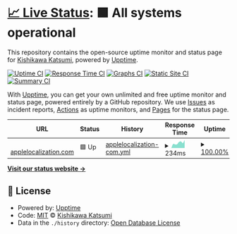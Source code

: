 # [📈 Live Status](https://status.applelocalization.com): <!--live status--> **🟩 All systems operational**

This repository contains the open-source uptime monitor and status page for [Kishikawa Katsumi](https://kishikawakatsumi.com), powered by [Upptime](https://github.com/upptime/upptime).

[![Uptime CI](https://github.com/kishikawakatsumi/status.applelocalization.com/workflows/Uptime%20CI/badge.svg)](https://github.com/kishikawakatsumi/status.applelocalization.com/actions?query=workflow%3A%22Uptime+CI%22)
[![Response Time CI](https://github.com/kishikawakatsumi/status.applelocalization.com/workflows/Response%20Time%20CI/badge.svg)](https://github.com/kishikawakatsumi/status.applelocalization.com/actions?query=workflow%3A%22Response+Time+CI%22)
[![Graphs CI](https://github.com/kishikawakatsumi/status.applelocalization.com/workflows/Graphs%20CI/badge.svg)](https://github.com/kishikawakatsumi/status.applelocalization.com/actions?query=workflow%3A%22Graphs+CI%22)
[![Static Site CI](https://github.com/kishikawakatsumi/status.applelocalization.com/workflows/Static%20Site%20CI/badge.svg)](https://github.com/kishikawakatsumi/status.applelocalization.com/actions?query=workflow%3A%22Static+Site+CI%22)
[![Summary CI](https://github.com/kishikawakatsumi/status.applelocalization.com/workflows/Summary%20CI/badge.svg)](https://github.com/kishikawakatsumi/status.applelocalization.com/actions?query=workflow%3A%22Summary+CI%22)

With [Upptime](https://upptime.js.org), you can get your own unlimited and free uptime monitor and status page, powered entirely by a GitHub repository. We use [Issues](https://github.com/kishikawakatsumi/status.applelocalization.com/issues) as incident reports, [Actions](https://github.com/kishikawakatsumi/status.applelocalization.com/actions) as uptime monitors, and [Pages](https://status.applelocalization.com) for the status page.

<!--start: status pages-->
<!-- This summary is generated by Upptime (https://github.com/upptime/upptime) -->
<!-- Do not edit this manually, your changes will be overwritten -->
<!-- prettier-ignore -->
| URL | Status | History | Response Time | Uptime |
| --- | ------ | ------- | ------------- | ------ |
| <img alt="" src="https://icons.duckduckgo.com/ip3/applelocalization.com.ico" height="13"> [applelocalization.com](https://applelocalization.com/healthz) | 🟩 Up | [applelocalization-com.yml](https://github.com/kishikawakatsumi/status.applelocalization.com/commits/HEAD/history/applelocalization-com.yml) | <details><summary><img alt="Response time graph" src="./graphs/applelocalization-com/response-time-week.png" height="20"> 234ms</summary><br><a href="https://status.applelocalization.com/history/applelocalization-com"><img alt="Response time 259" src="https://img.shields.io/endpoint?url=https%3A%2F%2Fraw.githubusercontent.com%2Fkishikawakatsumi%2Fstatus.applelocalization.com%2FHEAD%2Fapi%2Fapplelocalization-com%2Fresponse-time.json"></a><br><a href="https://status.applelocalization.com/history/applelocalization-com"><img alt="24-hour response time 354" src="https://img.shields.io/endpoint?url=https%3A%2F%2Fraw.githubusercontent.com%2Fkishikawakatsumi%2Fstatus.applelocalization.com%2FHEAD%2Fapi%2Fapplelocalization-com%2Fresponse-time-day.json"></a><br><a href="https://status.applelocalization.com/history/applelocalization-com"><img alt="7-day response time 234" src="https://img.shields.io/endpoint?url=https%3A%2F%2Fraw.githubusercontent.com%2Fkishikawakatsumi%2Fstatus.applelocalization.com%2FHEAD%2Fapi%2Fapplelocalization-com%2Fresponse-time-week.json"></a><br><a href="https://status.applelocalization.com/history/applelocalization-com"><img alt="30-day response time 225" src="https://img.shields.io/endpoint?url=https%3A%2F%2Fraw.githubusercontent.com%2Fkishikawakatsumi%2Fstatus.applelocalization.com%2FHEAD%2Fapi%2Fapplelocalization-com%2Fresponse-time-month.json"></a><br><a href="https://status.applelocalization.com/history/applelocalization-com"><img alt="1-year response time 259" src="https://img.shields.io/endpoint?url=https%3A%2F%2Fraw.githubusercontent.com%2Fkishikawakatsumi%2Fstatus.applelocalization.com%2FHEAD%2Fapi%2Fapplelocalization-com%2Fresponse-time-year.json"></a></details> | <details><summary><a href="https://status.applelocalization.com/history/applelocalization-com">100.00%</a></summary><a href="https://status.applelocalization.com/history/applelocalization-com"><img alt="All-time uptime 99.96%" src="https://img.shields.io/endpoint?url=https%3A%2F%2Fraw.githubusercontent.com%2Fkishikawakatsumi%2Fstatus.applelocalization.com%2FHEAD%2Fapi%2Fapplelocalization-com%2Fuptime.json"></a><br><a href="https://status.applelocalization.com/history/applelocalization-com"><img alt="24-hour uptime 100.00%" src="https://img.shields.io/endpoint?url=https%3A%2F%2Fraw.githubusercontent.com%2Fkishikawakatsumi%2Fstatus.applelocalization.com%2FHEAD%2Fapi%2Fapplelocalization-com%2Fuptime-day.json"></a><br><a href="https://status.applelocalization.com/history/applelocalization-com"><img alt="7-day uptime 100.00%" src="https://img.shields.io/endpoint?url=https%3A%2F%2Fraw.githubusercontent.com%2Fkishikawakatsumi%2Fstatus.applelocalization.com%2FHEAD%2Fapi%2Fapplelocalization-com%2Fuptime-week.json"></a><br><a href="https://status.applelocalization.com/history/applelocalization-com"><img alt="30-day uptime 99.96%" src="https://img.shields.io/endpoint?url=https%3A%2F%2Fraw.githubusercontent.com%2Fkishikawakatsumi%2Fstatus.applelocalization.com%2FHEAD%2Fapi%2Fapplelocalization-com%2Fuptime-month.json"></a><br><a href="https://status.applelocalization.com/history/applelocalization-com"><img alt="1-year uptime 99.96%" src="https://img.shields.io/endpoint?url=https%3A%2F%2Fraw.githubusercontent.com%2Fkishikawakatsumi%2Fstatus.applelocalization.com%2FHEAD%2Fapi%2Fapplelocalization-com%2Fuptime-year.json"></a></details>

<!--end: status pages-->

[**Visit our status website →**](https://status.applelocalization.com)

## 📄 License

- Powered by: [Upptime](https://github.com/upptime/upptime)
- Code: [MIT](./LICENSE) © [Kishikawa Katsumi](https://kishikawakatsumi.com)
- Data in the `./history` directory: [Open Database License](https://opendatacommons.org/licenses/odbl/1-0/)
